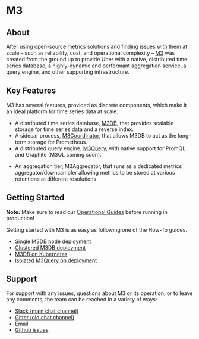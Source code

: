 # M3

## About

After using open-source metrics solutions and finding issues with them at scale – such as reliability, cost, and
operational complexity – [M3](https://github.com/m3db/m3) was created from the ground up to provide Uber with a
native, distributed time series database, a highly-dynamic and performant aggregation service, a query engine, and
other supporting infrastructure.

## Key Features

M3 has several features, provided as discrete components, which make it an ideal platform for time series data at scale:

* A distributed time series database, [M3DB](m3db/index.md), that provides scalable storage for time series data and a reverse index.
* A sidecar process, [M3Coordinator](integrations/prometheus.md), that allows M3DB to act as the long-term storage for Prometheus.
* A distributed query engine, [M3Query](query_engine/index.md), with native support for PromQL and Graphite (M3QL coming soon).
<!-- Add M3Aggregator link -->
* An aggregation tier, M3Aggregator, that runs as a dedicated metrics aggregator/downsampler allowing metrics to be stored at various retentions at different resolutions.

## Getting Started

**Note:** Make sure to read our [Operational Guides](operational_guide/index.md) before running in production!

Getting started with M3 is as easy as following one of the How-To guides.

* [Single M3DB node deployment](how_to/single_node.md)
* [Clustered M3DB deployment](how_to/cluster_hard_way.md)
* [M3DB on Kubernetes](how_to/kubernetes.md)
* [Isolated M3Query on deployment](how_to/query.md)

## Support

For support with any issues, questions about M3 or its operation, or to leave any comments, the team can be
reached in a variety of ways:

* [Slack (main chat channel)](http://bit.ly/m3slack)
* [Gitter (old chat channel)](https://gitter.im/m3db/Lobby)
* [Email](https://groups.google.com/forum/#!forum/m3db)
* [Github issues](https://github.com/m3db/m3/issues)
